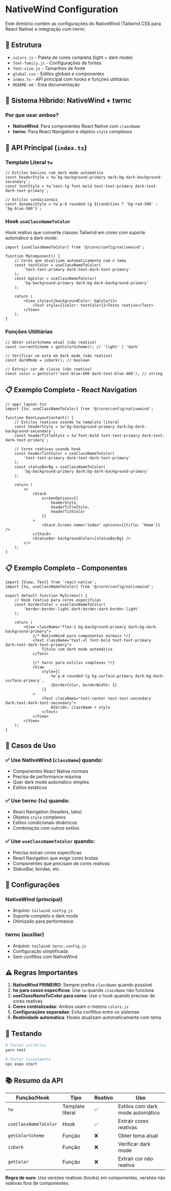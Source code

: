 # NativeWind Configuration

Este diretório contém as configurações do NativeWind (Tailwind CSS para React Native) e integração com twrnc.

## 📁 Estrutura

- `colors.js` - Paleta de cores completa (light + dark mode)
- `font-family.js` - Configurações de fontes
- `font-size.js` - Tamanhos de fonte
- `global.css` - Estilos globais e componentes
- `index.ts` - API principal com hooks e funções utilitárias
- `README.md` - Esta documentação

## 🎨 Sistema Híbrido: NativeWind + twrnc

### Por que usar ambos?

- **NativeWind**: Para componentes React Native com `className`
- **twrnc**: Para React Navigation e objetos `style` complexos

## 🚀 API Principal (`index.ts`)

### **Template Literal `tw`**

```tsx
// Estilos básicos com dark mode automático
const headerStyle = tw`bg-background-primary dark:bg-dark-background-secondary`;
const textStyle = tw`text-lg font-bold text-text-primary dark:text-dark-text-primary`;

// Estilos condicionais
const dynamicStyle = tw`p-4 rounded-lg ${condition ? 'bg-red-500' : 'bg-blue-500'}`;
```

### **Hook `useClassNameToColor`**

Hook reativo que converte classes Tailwind em cores com suporte automático a dark mode:

```tsx
import {useClassNameToColor} from '@/core/config/nativewind';

function MyComponent() {
    // Cores que atualizam automaticamente com o tema
    const textColor = useClassNameToColor(
        'text-text-primary dark:text-dark-text-primary'
    );
    const bgColor = useClassNameToColor(
        'bg-background-primary dark:bg-dark-background-primary'
    );

    return (
        <View style={{backgroundColor: bgColor}}>
            <Text style={{color: textColor}}>Texto reativo</Text>
        </View>
    );
}
```

### **Funções Utilitárias**

```tsx
// Obter colorScheme atual (não reativo)
const currentScheme = getColorScheme(); // 'light' | 'dark'

// Verificar se está em dark mode (não reativo)
const darkMode = isDark(); // boolean

// Extrair cor de classe (não reativo)
const color = getColor('text-blue-600 dark:text-blue-400'); // string
```

## 📋 **Exemplo Completo - React Navigation**

```tsx
// app/_layout.tsx
import {tw, useClassNameToColor} from '@/core/config/nativewind';

function RootLayoutContent() {
    // Estilos reativos usando tw template literal
    const headerStyle = tw`bg-background-primary dark:bg-dark-background-secondary`;
    const headerTitleStyle = tw`font-bold text-text-primary dark:text-dark-text-primary`;

    // Cores reativas usando hook
    const headerTintColor = useClassNameToColor(
        'text-text-primary dark:text-dark-text-primary'
    );
    const statusBarBg = useClassNameToColor(
        'bg-background-primary dark:bg-dark-background-primary'
    );

    return (
        <>
            <Stack
                screenOptions={{
                    headerStyle,
                    headerTitleStyle,
                    headerTintColor
                }}
            >
                <Stack.Screen name="index" options={{title: 'Home'}} />
            </Stack>
            <StatusBar backgroundColor={statusBarBg} />
        </>
    );
}
```

## 📋 **Exemplo Completo - Componentes**

```tsx
import {View, Text} from 'react-native';
import {tw, useClassNameToColor} from '@/core/config/nativewind';

export default function MyScreen() {
    // Hook reativo para cores específicas
    const borderColor = useClassNameToColor(
        'border-border-light dark:border-dark-border-light'
    );

    return (
        <View className="flex-1 bg-background-primary dark:bg-dark-background-primary">
            {/* NativeWind para componentes normais */}
            <Text className="text-xl font-bold text-text-primary dark:text-dark-text-primary">
                Título com dark mode automático
            </Text>

            {/* twrnc para estilos complexos */}
            <View
                style={[
                    tw`p-4 rounded-lg bg-surface-primary dark:bg-dark-surface-primary`,
                    {borderColor, borderWidth: 1}
                ]}
            >
                <Text className="text-center text-text-secondary dark:text-dark-text-secondary">
                    Híbrido: className + style
                </Text>
            </View>
        </View>
    );
}
```

## 🎯 **Casos de Uso**

### ✅ **Use NativeWind (`className`) quando:**

- Componentes React Native normais
- Precisa de performance máxima
- Quer dark mode automático simples
- Estilos estáticos

### ✅ **Use twrnc (`tw`) quando:**

- React Navigation (headers, tabs)
- Objetos `style` complexos
- Estilos condicionais dinâmicos
- Combinação com outros estilos

### ✅ **Use `useClassNameToColor` quando:**

- Precisa extrair cores específicas
- React Navigation que exige cores brutas
- Componentes que precisam de cores reativas
- StatusBar, bordas, etc.

## 🔧 **Configurações**

### NativeWind (principal)

- Arquivo: `tailwind.config.js`
- Suporte completo a dark mode
- Otimizado para performance

### twrnc (auxiliar)

- Arquivo: `tailwind-twrnc.config.js`
- Configuração simplificada
- Sem conflitos com NativeWind

## ⚠️ **Regras Importantes**

1. **NativeWind PRIMEIRO**: Sempre prefira `className` quando possível
2. **tw para casos específicos**: Use `tw` quando `className` não funciona
3. **useClassNameToColor para cores**: Use o hook quando precisar de cores reativas
4. **Cores centralizadas**: Ambos usam o mesmo `colors.js`
5. **Configurações separadas**: Evita conflitos entre os sistemas
6. **Reatividade automática**: Hooks atualizam automaticamente com tema

## 🧪 **Testando**

```bash
# Testes unitários
yarn test

# Testar visualmente
npx expo start
```

## 📚 **Resumo da API**

| Função/Hook           | Tipo             | Reativo | Uso                              |
| --------------------- | ---------------- | ------- | -------------------------------- |
| `tw`                  | Template literal | ✅      | Estilos com dark mode automático |
| `useClassNameToColor` | Hook             | ✅      | Extrair cores reativas           |
| `getColorScheme`      | Função           | ❌      | Obter tema atual                 |
| `isDark`              | Função           | ❌      | Verificar dark mode              |
| `getColor`            | Função           | ❌      | Extrair cor não reativa          |

**Regra de ouro**: Use versões reativas (hooks) em componentes, versões não reativas fora de componentes.
